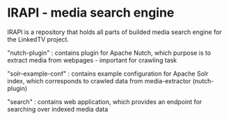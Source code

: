 # IRAPI - media search engine

IRAPI is a repository that holds all parts of builded media search engine for the LinkedTV project.

"nutch-plugin"      : contains plugin for Apache Nutch, which purpose is to extract media from webpages - important for crawling task

"solr-example-conf" : contains example configuration for Apache Solr index, which corresponds to crawled data from media-extractor (nutch-plugin)

"search"            : contains web application, which provides an endpoint for searching over indexed media data
